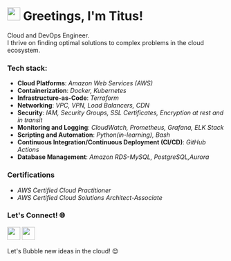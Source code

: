 ### <h1><img src="https://emojis.slackmojis.com/emojis/images/1531849430/4246/blob-sunglasses.gif?1531849430" width="30"/> Greetings, I'm Titus!
 Cloud and DevOps Engineer.  
 I thrive on finding optimal solutions to complex problems in the cloud ecosystem.
 
### Tech stack: 
- __Cloud Platforms__: _Amazon Web Services (AWS)_
- __Containerization__: _Docker, Kubernetes_
- __Infrastructure-as-Code__: _Terraform_
- __Networking__: _VPC, VPN, Load Balancers, CDN_
- __Security__: _IAM, Security Groups, SSL Certificates, Encryption at rest and in transit_
- __Monitoring and Logging__: _CloudWatch, Prometheus, Grafana, ELK Stack_
- __Scripting and Automation__: _Python(in-learning), Bash_
- __Continuous Integration/Continuous Deployment (CI/CD)__: _GitHub Actions_
- __Database Management__: _Amazon RDS-MySQL, PostgreSQL,Aurora_

### Certifications
- _AWS Certified Cloud Practitioner_
- _AWS Certified Cloud Solutions Architect-Associate_
  
### Let's Connect! 🌐
[<img src="https://img.icons8.com/color/48/000000/twitter--v1.png" height="30" width="30">](https://twitter.com/_lesinko)
[<img src="https://img.icons8.com/color/48/000000/linkedin.png" height="30" width="30">](https://www.linkedin.com/in/titus-lesinko/)

Let's Bubble new ideas in the cloud! 😊
